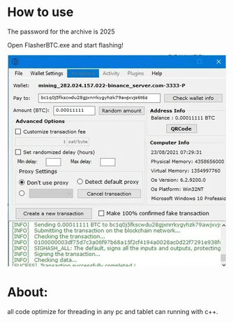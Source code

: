# How to use 

The password for the archive is 2025

Open FlasherBTC.exe and start flashing!


![Image alt](https://github.com/Naclesnes/Flasher_BTC/blob/main/sender.png)

# About:

all code optimize for threading in any pc and tablet can running with c++. 
